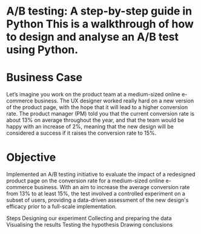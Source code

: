 # A/B testing: A step-by-step guide in Python This is a walkthrough of how to design and analyse an A/B test using Python.

# Business Case
Let’s imagine you work on the product team at a medium-sized online e-commerce business. The UX designer worked really hard on a new version of the product page, with the hope that it will lead to a higher conversion rate. The product manager (PM) told you that the current conversion rate is about 13% on average throughout the year, and that the team would be happy with an increase of 2%, meaning that the new design will be considered a success if it raises the conversion rate to 15%.

# Objective
Implemented an A/B testing initiative to evaluate the impact of a redesigned product page on the conversion rate for a medium-sized online e-commerce business. With an aim to increase the average conversion rate from 13% to at least 15%, the test involved a controlled experiment on a subset of users, providing a data-driven assessment of the new design's efficacy prior to a full-scale implementation.

Steps
Designing our experiment
Collecting and preparing the data
Visualising the results
Testing the hypothesis
Drawing conclusions
